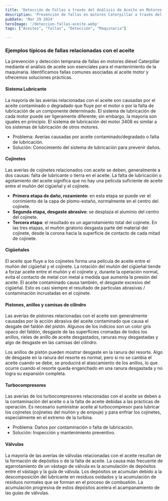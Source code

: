 ```yaml
---
title: 'Detección de Fallas a través del Análisis de Aceite en Motores '
description: 'Prevención de fallas en motores Caterpillar a través del análisis de aceite y mantenimiento proactivo'
pubDate: 'Mar 29 2024'
heroImage: '/deteccion-fallas-aceite.webp'
tags: ["Aceites", "fallas", "Detección", "Maquinaria"]

---
```

### Ejemplos típicos de fallas relacionadas con el aceite
La prevención y detección temprana de fallas en motores diésel Caterpillar mediante el análisis de aceite son esenciales para el mantenimiento de la maquinaria. Identificamos fallas comunes asociadas al aceite motor y ofrecemos soluciones prácticas.
#### Sistema Lubricante
La mayoría de las averías relacionadas con el aceite son causadas por el aceite contaminado o degradado que fluye por el motor o por la falta de lubricación de un componente determinado. El sistema de lubricación de cada motor puede ser ligeramente diferente; sin embargo, la mayoría son iguales en principio. El sistema de lubricación del motor 3408 es similar a los sistemas de lubricación de otros motores.
- Problema: Averías causadas por aceite contaminado/degradado o falta de lubricación.
- Solución: Conocimiento del sistema de lubricación para prevenir daños​​.
#### Cojinetes
Las averías de cojinetes relacionados con aceite se deben, generalmente a dos causas: falta de lubricante o tierra en el aceite. La falta de lubricación o agotamiento del aceite significa que no hay una película suficiente de aceite entre el muñón del cigüeñal y el cojinete.
- **Primera etapa de daño, rozamiento**: en esta etapa se puede ver el corrimiento de la capa de plomo-estaño, normalmente en el centro del cojinete.
- **Segunda etapa, desgaste abrasivo**: se desplaza el aluminio del centro del cojinete.
- **Tercera etapa**: el resultado es un agarrotamiento total del cojinete.
En las tres etapas, el muñón giratorio desgasta parte del material del cojinete, desde la corona hacia la superficie de contacto de cada mitad de cojinete.
#### Cigüeñales
El aceite que fluye a los cojinetes forma una película de aceite entre el muñón del cigüeñal y el cojinete. La rotación del muñón del cigüeñal tiende a forzar aceite entre el muñón y el cojinete y, durante la operación normal, evita el contacto de metal con metal a medida que aumenta la presión del aceite. El aceite contaminado causa también, el desgaste excesivo del cigüeñal. Esto es casi siempre el resultado de partículas abrasivas / contaminación incrustadas en el cojinete.

#### Pistones, anillos y camisas de cilindro
Las averías de pistones relacionadas con el aceite son generalmente causadas por la acción abrasiva del aceite contaminado que causa el desgate del faldón del pistón. Algunos de los indicios son un color gris opaco del faldón, desgaste de las superficies cromadas de todos los anillos, rieles de anillo de aceite desgastados, ranuras muy desgastadas y algo de desgaste en las camisas del cilindro.

Los anillos de pistón pueden mostrar desgaste en la ranura del resorte. Algo de desgaste en la ranura del resorte es normal, pero si no se cambia el aceite cuando se debe, se producirá el atascamiento de los anillos, lo que ocurre cuando el resorte queda enganchado en una ranura desgastada y no logra su expansión completa.

#### Turbocompresores
Las averías de los turbocompresores relacionadas con el aceite se deben a la contaminación del aceite o a la falta de aceite debidas a las prácticas de operación. Es necesario suministrar aceite al turbocompresor para lubricar los cojinetes (cojinetes del muñón y de empuje) y para enfriar los cojinetes, especialmente en el extremo de la turbina.
- Problema: Daños por contaminación o falta de lubricación.
- Solución: Inspección y mantenimiento preventivo​​.
#### Válvulas
La mayoría de las averías de válvulas relacionadas con el aceite resultan de la formación de depósitos o de la falta de aceite.
La causa más frecuente de agarrotamiento de un vástago de válvula es la acumulación de depósitos entre el vástago y la guía de válvula. Los depósitos se acumulan debido a la descomposición del lubricante en residuos oxidados y la acumulación de residuos normales que se forman en el proceso de combustión. La acumulación progresiva de estos depósitos acelera el acampanamiento de las guías de válvulas.
